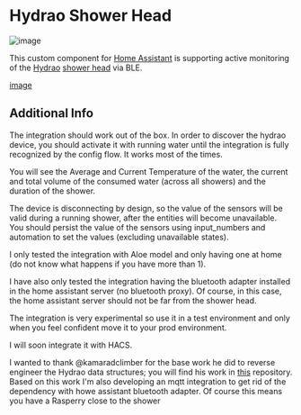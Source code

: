 
# Hydrao Shower Head

![image](https://github.com/adizanni/hydrao/assets/35622920/2507ed3b-d70c-4d1a-8aa7-7e14cd125f79)

This custom component for [Home Assistant](https://www.home-assistant.io) is supporting active monitoring of the [Hydrao](https://www.hydrao.com/en/) [shower head](https://www.hydrao.com/en/store/showerhead-aloe#/2-couleur-chrome) via BLE.

[image](https://github.com/adizanni/hydrao/assets/35622920/ecfecc89-dc04-4893-80e1-79c2c88832a3)

## Additional Info

The integration should work out of the box. In order to discover the hydrao device, you should activate it with running water until the integration is fully recognized by the config flow.
It works most of the times.

You will see the Average and Current Temperature of the water, the current and total volume of the consumed water (across all showers) and the duration of the shower.

The device is disconnecting by design, so the value of the sensors will be valid during a running shower, after the entities will become unavailable. You should persist the value of the sensors using input_numbers and automation to set the values (excluding unavailable states).

I only tested the integration with Aloe model and only having one at home (do not know what happens if you have more than 1).

I have also only tested the integration having the bluetooth adapter installed in the home assistant server (no bluetooth proxy). Of course, in this case, the home assistant server should not be far from the shower head.

The integration is very experimental so use it in a test environment and only when you feel confident move it to your prod environment.

I will soon integrate it with HACS.

I wanted to thank @kamaradclimber for the base work he did to reverse engineer the Hydrao data structures; you will find his work in [this](https://github.com/kamaradclimber/hydrao-dump) repository. Based on this work I'm also developing an mqtt integration to get rid of the dependency with howe assistant bluetooth adapter. Of course this means you have a Rasperry close to the shower
